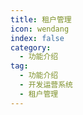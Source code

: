 ```yaml
---
title: 租户管理
icon: wendang
index: false
category:
  - 功能介绍
tag:
  - 功能介绍
  - 开发运营系统
  - 租户管理
---
```


<AutoCatalog />
